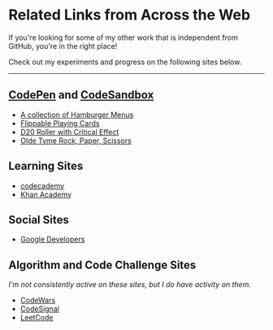 # Related Links from Across the Web
If you're looking for some of my other work that is independent from GitHub, you're in the right place!

Check out my experiments and progress on the following sites below.

---
## [CodePen](https://codepen.io/davidvdev) and [CodeSandbox](https://codesandbox.io/u/davidvdev)
- [A collection of Hamburger Menus](https://codepen.io/davidvdev/pen/gOWBpmd)
- [Flippable Playing Cards](https://codepen.io/davidvdev/pen/mdpdwLM)
- [D20 Roller with Critical Effect](https://codepen.io/davidvdev/pen/xxdydER)
- [Olde Tyme Rock, Paper, Scissors](https://codepen.io/davidvdev/pen/abJPNgr)

## Learning Sites
- [codecademy](https://www.codecademy.com/profiles/davidvdev)
- [Khan Academy](https://www.khanacademy.org/profile/davidvdev)

## Social Sites
- [Google Developers](https://g.dev/davidvdev)

## Algorithm and Code Challenge Sites
_I'm not consistently active on these sites, but I do have activity on them._
- [CodeWars](https://www.codewars.com/users/davidvdev)
- [CodeSignal](https://app.codesignal.com/profile/davidvdev)
- [LeetCode](https://leetcode.com/davidvdev/)
